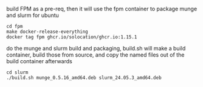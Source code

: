 build FPM as a pre-req, then it will use the fpm container to package munge and 
slurm for ubuntu

```
cd fpm
make docker-release-everything
docker tag fpm ghcr.io/solocation/ghcr.io:1.15.1
```

do the munge and slurm build and packaging, build.sh will make a build container, build those from source, and copy the named files out of the build container afterwards

```
cd slurm
./build.sh munge_0.5.16_amd64.deb slurm_24.05.3_amd64.deb
```
